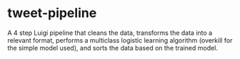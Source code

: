 # tweet-pipeline

A 4 step Luigi pipeline that cleans the data, transforms the data into a relevant format, performs a multiclass logistic learning algorithm (overkill for the simple model used), and sorts the data based on the trained model.
